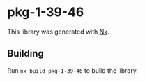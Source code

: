 # pkg-1-39-46

This library was generated with [Nx](https://nx.dev).

## Building

Run `nx build pkg-1-39-46` to build the library.
